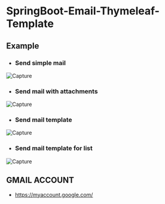 # SpringBoot-Email-Thymeleaf-Template


## Example

- ### Send simple mail

![Capture](https://user-images.githubusercontent.com/15135199/95040174-1a242100-06fd-11eb-85e4-82b02bdd3f13.JPG)

- ### Send mail with attachments

![Capture](https://user-images.githubusercontent.com/15135199/95040097-dfba8400-06fc-11eb-8f95-932c9c833e79.JPG)

- ### Send mail template

![Capture](https://user-images.githubusercontent.com/15135199/95040353-9a4a8680-06fd-11eb-9e94-4eee5d1e63c7.JPG)

- ### Send mail template for list

![Capture](https://user-images.githubusercontent.com/15135199/95041935-5a39d280-0702-11eb-866a-a06ebccaa34e.JPG)

## GMAIL ACCOUNT

- https://myaccount.google.com/
